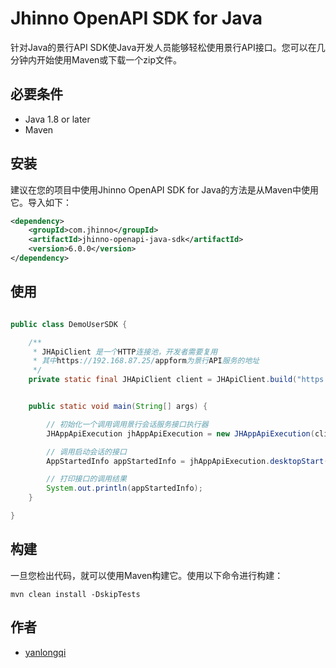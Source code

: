 # Jhinno OpenAPI SDK for Java

针对Java的景行API SDK使Java开发人员能够轻松使用景行API接口。您可以在几分钟内开始使用Maven或下载一个zip文件。

## 必要条件

- Java 1.8 or later
- Maven

## 安装

建议在您的项目中使用Jhinno OpenAPI SDK for Java的方法是从Maven中使用它。导入如下：

```xml
<dependency>
    <groupId>com.jhinno</groupId>
    <artifactId>jhinno-openapi-java-sdk</artifactId>
    <version>6.0.0</version>
</dependency>
```

## 使用
```java

public class DemoUserSDK {

    /**
     * JHApiClient 是一个HTTP连接池，开发者需要复用
     * 其中https://192.168.87.25/appform为景行API服务的地址
     */
    private static final JHApiClient client = JHApiClient.build("https://192.168.87.25/appform");


    public static void main(String[] args) {

        // 初始化一个调用调用景行会话服务接口执行器
        JHAppApiExecution jhAppApiExecution = new JHAppApiExecution(client);

        // 调用启动会话的接口
        AppStartedInfo appStartedInfo = jhAppApiExecution.desktopStart("jhadmin", "linux_desktop", new AppStartRequest());

        // 打印接口的调用结果
        System.out.println(appStartedInfo);
    }

}

```

## 构建
一旦您检出代码，就可以使用Maven构建它。使用以下命令进行构建：
```shell
mvn clean install -DskipTests
```

## 作者
 - [yanlongqi](https://github.com/yanlongqi)